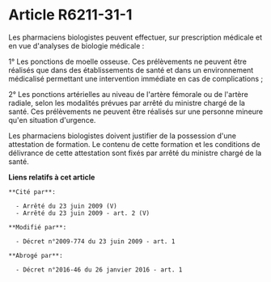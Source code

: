 # Article R6211-31-1

Les pharmaciens biologistes peuvent effectuer, sur prescription médicale et en vue d'analyses de biologie médicale : 

1° Les ponctions de moelle osseuse. Ces prélèvements ne peuvent être réalisés que dans des établissements de santé et dans un
environnement médicalisé permettant une intervention immédiate en cas de complications ; 

2° Les ponctions artérielles au niveau de l'artère fémorale ou de l'artère radiale, selon les modalités prévues par arrêté du
ministre chargé de la santé. Ces prélèvements ne peuvent être réalisés sur une personne mineure qu'en situation d'urgence. 

Les pharmaciens biologistes doivent justifier de la possession d'une attestation de formation. Le contenu de cette formation
et les conditions de délivrance de cette attestation sont fixés par arrêté du ministre chargé de la santé.

**Liens relatifs à cet article**

	**Cité par**:

	  - Arrêté du 23 juin 2009 (V)
	  - Arrêté du 23 juin 2009 - art. 2 (V)

	**Modifié par**:

	  - Décret n°2009-774 du 23 juin 2009 - art. 1

	**Abrogé par**:

	  - Décret n°2016-46 du 26 janvier 2016 - art. 1
